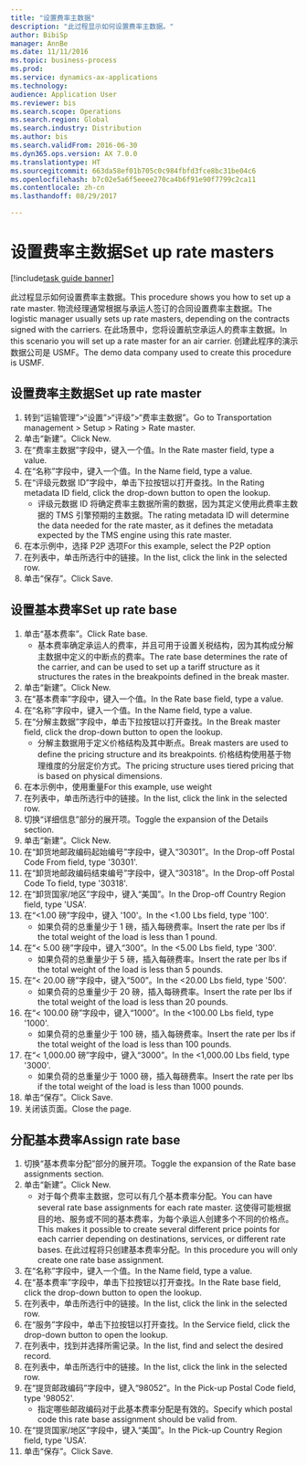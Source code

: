 ```yaml
--- 
title: "设置费率主数据"
description: "此过程显示如何设置费率主数据。"
author: BibiSp
manager: AnnBe
ms.date: 11/11/2016
ms.topic: business-process
ms.prod: 
ms.service: dynamics-ax-applications
ms.technology: 
audience: Application User
ms.reviewer: bis
ms.search.scope: Operations
ms.search.region: Global
ms.search.industry: Distribution
ms.author: bis
ms.search.validFrom: 2016-06-30
ms.dyn365.ops.version: AX 7.0.0
ms.translationtype: HT
ms.sourcegitcommit: 663da58ef01b705c0c984fbfd3fce8bc31be04c6
ms.openlocfilehash: b7c02e5a6f5eeee270ca4b6f91e90f7799c2ca11
ms.contentlocale: zh-cn
ms.lasthandoff: 08/29/2017

---
```

# <a name="set-up-rate-masters"></a><span data-ttu-id="64bf9-103">设置费率主数据</span><span class="sxs-lookup"><span data-stu-id="64bf9-103">Set up rate masters</span></span>

[!include[task guide banner](../../includes/task-guide-banner.md)]

<span data-ttu-id="64bf9-104">此过程显示如何设置费率主数据。</span><span class="sxs-lookup"><span data-stu-id="64bf9-104">This procedure shows you how to set up a rate master.</span></span> <span data-ttu-id="64bf9-105">物流经理通常根据与承运人签订的合同设置费率主数据。</span><span class="sxs-lookup"><span data-stu-id="64bf9-105">The logistic manager usually sets up rate masters, depending on the contracts signed with the carriers.</span></span> <span data-ttu-id="64bf9-106">在此场景中，您将设置航空承运人的费率主数据。</span><span class="sxs-lookup"><span data-stu-id="64bf9-106">In this scenario you will set up a rate master for an air carrier.</span></span> <span data-ttu-id="64bf9-107">创建此程序的演示数据公司是 USMF。</span><span class="sxs-lookup"><span data-stu-id="64bf9-107">The demo data company used to create this procedure is USMF.</span></span>


## <a name="set-up-rate-master"></a><span data-ttu-id="64bf9-108">设置费率主数据</span><span class="sxs-lookup"><span data-stu-id="64bf9-108">Set up rate master</span></span>
1. <span data-ttu-id="64bf9-109">转到“运输管理”>“设置”>“评级”>“费率主数据”。</span><span class="sxs-lookup"><span data-stu-id="64bf9-109">Go to Transportation management > Setup > Rating > Rate master.</span></span>
2. <span data-ttu-id="64bf9-110">单击“新建”。</span><span class="sxs-lookup"><span data-stu-id="64bf9-110">Click New.</span></span>
3. <span data-ttu-id="64bf9-111">在“费率主数据”字段中，键入一个值。</span><span class="sxs-lookup"><span data-stu-id="64bf9-111">In the Rate master field, type a value.</span></span>
4. <span data-ttu-id="64bf9-112">在“名称”字段中，键入一个值。</span><span class="sxs-lookup"><span data-stu-id="64bf9-112">In the Name field, type a value.</span></span>
5. <span data-ttu-id="64bf9-113">在“评级元数据 ID”字段中，单击下拉按钮以打开查找。</span><span class="sxs-lookup"><span data-stu-id="64bf9-113">In the Rating metadata ID field, click the drop-down button to open the lookup.</span></span>
    * <span data-ttu-id="64bf9-114">评级元数据 ID 将确定费率主数据所需的数据，因为其定义使用此费率主数据的 TMS 引擎预期的主数据。</span><span class="sxs-lookup"><span data-stu-id="64bf9-114">The rating metadata ID will determine the data needed for the rate master, as it defines the metadata expected by the TMS engine using this rate master.</span></span>  
6. <span data-ttu-id="64bf9-115">在本示例中，选择 P2P 选项</span><span class="sxs-lookup"><span data-stu-id="64bf9-115">For this example, select the P2P option</span></span>
7. <span data-ttu-id="64bf9-116">在列表中，单击所选行中的链接。</span><span class="sxs-lookup"><span data-stu-id="64bf9-116">In the list, click the link in the selected row.</span></span>
8. <span data-ttu-id="64bf9-117">单击“保存”。</span><span class="sxs-lookup"><span data-stu-id="64bf9-117">Click Save.</span></span>

## <a name="set-up-rate-base"></a><span data-ttu-id="64bf9-118">设置基本费率</span><span class="sxs-lookup"><span data-stu-id="64bf9-118">Set up rate base</span></span>
1. <span data-ttu-id="64bf9-119">单击“基本费率”。</span><span class="sxs-lookup"><span data-stu-id="64bf9-119">Click Rate base.</span></span>
    * <span data-ttu-id="64bf9-120">基本费率确定承运人的费率，并且可用于设置关税结构，因为其构成分解主数据中定义的中断点的费率。</span><span class="sxs-lookup"><span data-stu-id="64bf9-120">The rate base determines the rate of the carrier, and can be used to set up a tariff structure as it structures the rates in the breakpoints defined in the break master.</span></span>  
2. <span data-ttu-id="64bf9-121">单击“新建”。</span><span class="sxs-lookup"><span data-stu-id="64bf9-121">Click New.</span></span>
3. <span data-ttu-id="64bf9-122">在“基本费率”字段中，键入一个值。</span><span class="sxs-lookup"><span data-stu-id="64bf9-122">In the Rate base field, type a value.</span></span>
4. <span data-ttu-id="64bf9-123">在“名称”字段中，键入一个值。</span><span class="sxs-lookup"><span data-stu-id="64bf9-123">In the Name field, type a value.</span></span>
5. <span data-ttu-id="64bf9-124">在“分解主数据”字段中，单击下拉按钮以打开查找。</span><span class="sxs-lookup"><span data-stu-id="64bf9-124">In the Break master field, click the drop-down button to open the lookup.</span></span>
    * <span data-ttu-id="64bf9-125">分解主数据用于定义价格结构及其中断点。</span><span class="sxs-lookup"><span data-stu-id="64bf9-125">Break masters are used to define the pricing structure and its breakpoints.</span></span> <span data-ttu-id="64bf9-126">价格结构使用基于物理维度的分层定价方式。</span><span class="sxs-lookup"><span data-stu-id="64bf9-126">The pricing structure uses tiered pricing that is based on physical dimensions.</span></span>  
6. <span data-ttu-id="64bf9-127">在本示例中，使用重量</span><span class="sxs-lookup"><span data-stu-id="64bf9-127">For this example, use weight</span></span>
7. <span data-ttu-id="64bf9-128">在列表中，单击所选行中的链接。</span><span class="sxs-lookup"><span data-stu-id="64bf9-128">In the list, click the link in the selected row.</span></span>
8. <span data-ttu-id="64bf9-129">切换“详细信息”部分的展开项。</span><span class="sxs-lookup"><span data-stu-id="64bf9-129">Toggle the expansion of the Details section.</span></span>
9. <span data-ttu-id="64bf9-130">单击“新建”。</span><span class="sxs-lookup"><span data-stu-id="64bf9-130">Click New.</span></span>
10. <span data-ttu-id="64bf9-131">在“卸货地邮政编码起始编号”字段中，键入“30301”。</span><span class="sxs-lookup"><span data-stu-id="64bf9-131">In the Drop-off Postal Code From field, type '30301'.</span></span>
11. <span data-ttu-id="64bf9-132">在“卸货地邮政编码结束编号”字段中，键入“30318”。</span><span class="sxs-lookup"><span data-stu-id="64bf9-132">In the Drop-off Postal Code To field, type '30318'.</span></span>
12. <span data-ttu-id="64bf9-133">在“卸货国家/地区”字段中，键入“美国”。</span><span class="sxs-lookup"><span data-stu-id="64bf9-133">In the Drop-off Country Region field, type 'USA'.</span></span>
13. <span data-ttu-id="64bf9-134">在“<1.00 磅”字段中，键入 '100'。</span><span class="sxs-lookup"><span data-stu-id="64bf9-134">In the <1.00 Lbs field, type '100'.</span></span>
    * <span data-ttu-id="64bf9-135">如果负荷的总重量少于 1 磅，插入每磅费率。</span><span class="sxs-lookup"><span data-stu-id="64bf9-135">Insert the rate per lbs if the total weight of the load is less than 1 pound.</span></span>  
14. <span data-ttu-id="64bf9-136">在“< 5.00 磅”字段中，键入“300”。</span><span class="sxs-lookup"><span data-stu-id="64bf9-136">In the <5.00 Lbs field, type '300'.</span></span>
    * <span data-ttu-id="64bf9-137">如果负荷的总重量少于 5 磅，插入每磅费率。</span><span class="sxs-lookup"><span data-stu-id="64bf9-137">Insert the rate per lbs if the total weight of the load is less than 5 pounds.</span></span>  
15. <span data-ttu-id="64bf9-138">在“< 20.00 磅”字段中，键入“500”。</span><span class="sxs-lookup"><span data-stu-id="64bf9-138">In the <20.00 Lbs field, type '500'.</span></span>
    * <span data-ttu-id="64bf9-139">如果负荷的总重量少于 20 磅，插入每磅费率。</span><span class="sxs-lookup"><span data-stu-id="64bf9-139">Insert the rate per lbs if the total weight of the load is less than 20 pounds.</span></span>  
16. <span data-ttu-id="64bf9-140">在“< 100.00 磅”字段中，键入“1000”。</span><span class="sxs-lookup"><span data-stu-id="64bf9-140">In the <100.00 Lbs field, type '1000'.</span></span>
    * <span data-ttu-id="64bf9-141">如果负荷的总重量少于 100 磅，插入每磅费率。</span><span class="sxs-lookup"><span data-stu-id="64bf9-141">Insert the rate per lbs if the total weight of the load is less than 100 pounds.</span></span>  
17. <span data-ttu-id="64bf9-142">在“< 1,000.00 磅”字段中，键入“3000”。</span><span class="sxs-lookup"><span data-stu-id="64bf9-142">In the <1,000.00 Lbs field, type '3000'.</span></span>
    * <span data-ttu-id="64bf9-143">如果负荷的总重量少于 1000 磅，插入每磅费率。</span><span class="sxs-lookup"><span data-stu-id="64bf9-143">Insert the rate per lbs if the total weight of the load is less than 1000 pounds.</span></span>  
18. <span data-ttu-id="64bf9-144">单击“保存”。</span><span class="sxs-lookup"><span data-stu-id="64bf9-144">Click Save.</span></span>
19. <span data-ttu-id="64bf9-145">关闭该页面。</span><span class="sxs-lookup"><span data-stu-id="64bf9-145">Close the page.</span></span>

## <a name="assign-rate-base"></a><span data-ttu-id="64bf9-146">分配基本费率</span><span class="sxs-lookup"><span data-stu-id="64bf9-146">Assign rate base</span></span>
1. <span data-ttu-id="64bf9-147">切换“基本费率分配”部分的展开项。</span><span class="sxs-lookup"><span data-stu-id="64bf9-147">Toggle the expansion of the Rate base assignments section.</span></span>
2. <span data-ttu-id="64bf9-148">单击“新建”。</span><span class="sxs-lookup"><span data-stu-id="64bf9-148">Click New.</span></span>
    * <span data-ttu-id="64bf9-149">对于每个费率主数据，您可以有几个基本费率分配。</span><span class="sxs-lookup"><span data-stu-id="64bf9-149">You can have several rate base assignments for each rate master.</span></span> <span data-ttu-id="64bf9-150">这使得可能根据目的地、服务或不同的基本费率，为每个承运人创建多个不同的价格点。</span><span class="sxs-lookup"><span data-stu-id="64bf9-150">This makes it possible to create several different price points for each carrier depending on destinations, services, or different rate bases.</span></span> <span data-ttu-id="64bf9-151">在此过程将只创建基本费率分配。</span><span class="sxs-lookup"><span data-stu-id="64bf9-151">In this procedure you will only create one rate base assignment.</span></span>  
3. <span data-ttu-id="64bf9-152">在“名称”字段中，键入一个值。</span><span class="sxs-lookup"><span data-stu-id="64bf9-152">In the Name field, type a value.</span></span>
4. <span data-ttu-id="64bf9-153">在“基本费率”字段中，单击下拉按钮以打开查找。</span><span class="sxs-lookup"><span data-stu-id="64bf9-153">In the Rate base field, click the drop-down button to open the lookup.</span></span>
5. <span data-ttu-id="64bf9-154">在列表中，单击所选行中的链接。</span><span class="sxs-lookup"><span data-stu-id="64bf9-154">In the list, click the link in the selected row.</span></span>
6. <span data-ttu-id="64bf9-155">在“服务”字段中，单击下拉按钮以打开查找。</span><span class="sxs-lookup"><span data-stu-id="64bf9-155">In the Service field, click the drop-down button to open the lookup.</span></span>
7. <span data-ttu-id="64bf9-156">在列表中，找到并选择所需记录。</span><span class="sxs-lookup"><span data-stu-id="64bf9-156">In the list, find and select the desired record.</span></span>
8. <span data-ttu-id="64bf9-157">在列表中，单击所选行中的链接。</span><span class="sxs-lookup"><span data-stu-id="64bf9-157">In the list, click the link in the selected row.</span></span>
9. <span data-ttu-id="64bf9-158">在“提货邮政编码”字段中，键入“98052”。</span><span class="sxs-lookup"><span data-stu-id="64bf9-158">In the Pick-up Postal Code field, type '98052'.</span></span>
    * <span data-ttu-id="64bf9-159">指定哪些邮政编码对于此基本费率分配是有效的。</span><span class="sxs-lookup"><span data-stu-id="64bf9-159">Specify which postal code this rate base assignment should be valid from.</span></span>    
10. <span data-ttu-id="64bf9-160">在“提货国家/地区”字段中，键入“美国”。</span><span class="sxs-lookup"><span data-stu-id="64bf9-160">In the Pick-up Country Region field, type 'USA'.</span></span>
11. <span data-ttu-id="64bf9-161">单击“保存”。</span><span class="sxs-lookup"><span data-stu-id="64bf9-161">Click Save.</span></span>


